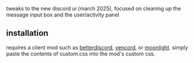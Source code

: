 tweaks to the new discord ui (march 2025), focused on cleaning up the message input box and the user/activity panel

## installation
requires a client mod such as [betterdiscord](https://betterdiscord.app/), [vencord](https://vencord.dev), or [moonlight](https://moonlight-mod.github.io). simply paste the contents of custom.css into the mod's custom css.
